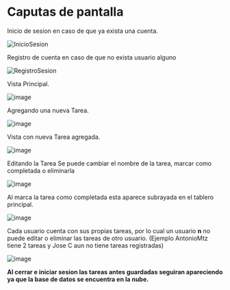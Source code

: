 # Caputas de pantalla

Inicio de sesion en caso de que ya exista una cuenta.

![InicioSesion](https://user-images.githubusercontent.com/31561913/197849217-fd450492-1eeb-49eb-8a07-d1dc702dfcf5.PNG)

Registro de cuenta en caso de que no exista usuario alguno

![RegistroSesion](https://user-images.githubusercontent.com/31561913/197849220-b3dd5f07-81c1-48b5-81e4-2368c786a5c0.PNG)

Vista Principal.

![image](https://user-images.githubusercontent.com/31561913/197849524-a4a185c8-73e8-4360-9678-4c02ca6bed11.png)

Agregando una nueva Tarea.

![image](https://user-images.githubusercontent.com/31561913/197849692-6e7c0dca-a779-4704-9b1e-6cf802efd282.png)

Vista con nueva Tarea agregada.

![image](https://user-images.githubusercontent.com/31561913/197849864-606feb32-b8b8-4d36-afdb-d2b44c01fa67.png)

Editando la Tarea
Se puede cambiar el nombre de la tarea, marcar como completada o eliminarla

![image](https://user-images.githubusercontent.com/31561913/197850022-f9053e44-1bf6-44c9-82f4-39a94c864ed2.png)

Al marca la tarea como completada esta aparece subrayada en el tablero principal.

![image](https://user-images.githubusercontent.com/31561913/197850252-c64c7d0a-0e7e-42b3-97d5-445c37034fcb.png)

Cada usuario cuenta con sus propias tareas, por lo cual un usuario **n** no puede editar o eliminar las tareas de otro usuario.
(Ejemplo AntonioMtz tiene 2 tareas y Jose C aun no tiene tareas registradas)

![image](https://user-images.githubusercontent.com/31561913/197850692-acaebb6c-aea7-4e3a-b3c9-fcead00166cc.png)

**Al cerrar e iniciar sesion las tareas antes guardadas seguiran apareciendo ya que la base de datos se encuentra en la nube.**
